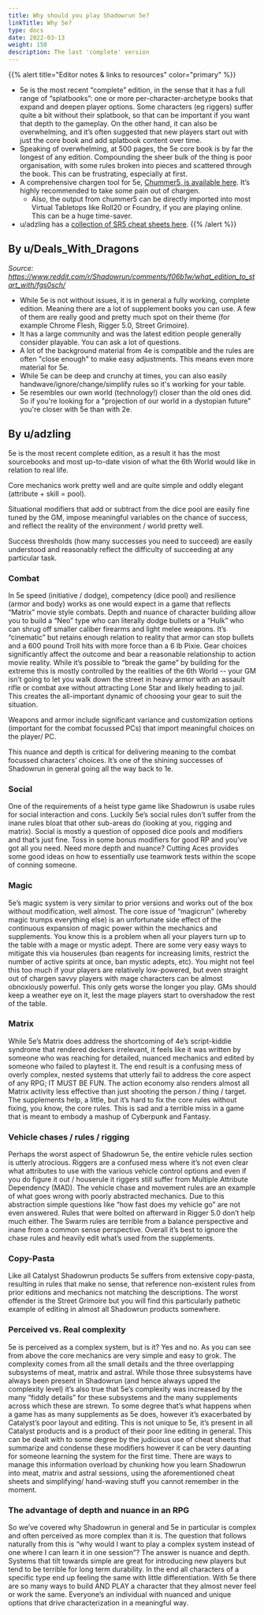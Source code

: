 ```yaml
---
title: Why should you play Shadowrun 5e?
linkTitle: Why 5e?
type: docs
date: 2022-03-13
weight: 150
description: The last 'complete' version
---
```


{{% alert title="Editor notes & links to resources" color="primary" %}}
*   5e is the most recent “complete” edition, in the sense that it has a full range of “splatbooks”: one or more per-character-archetype books that expand and deepen player options. Some characters (eg riggers) suffer quite a bit without their splatbook, so that can be important if you want that depth to the gameplay. On the other hand, it can also be overwhelming, and it’s often suggested that new players start out with just the core book and add splatbook content over time.
*   Speaking of overwhelming, at 500 pages, the 5e core book is by far the longest of any edition. Compounding the sheer bulk of the thing is poor organisation, with some rules broken into pieces and scattered through the book. This can be frustrating, especially at first.
*   A comprehensive chargen tool for 5e, [Chummer5, is available here](https://github.com/chummer5a/chummer5a). It’s highly recommended to take some pain out of chargen.
    *   Also, the output from chummer5 can be directly imported into most Virtual Tabletops like Roll20 or Foundry, if you are playing online. This can be a huge time-saver.
*   u/adzling has a [collection of SR5 cheat sheets here](https://www.dropbox.com/sh/xfdws0y69g2pmcm/AABFikEVtLBcQLqLtEEm0jOPa?dl=0).
{{% /alert %}}


## By u/Deals_With_Dragons

*Source: https://www.reddit.com/r/Shadowrun/comments/f06b1w/what_edition_to_start_with/fgs0sch/*

* While 5e is not without issues, it is in general a fully working, complete edition. Meaning there are a lot of supplement books you can use. A few of them are really good and pretty much spot on their theme (for example Chrome Flesh, Rigger 5.0, Street Grimoire).
* It has a large community and was the latest edition people generally consider playable. You can ask a lot of questions.
* A lot of the background material from 4e is compatible and the rules are often "close enough" to make easy adjustments. This means even more material for 5e.
* While 5e can be deep and crunchy at times, you can also easily handwave/ignore/change/simplify rules so it's working for your table.
* 5e resembles our own world (technology!) closer than the old ones did. So if you're looking for a "projection of our world in a dystopian future" you're closer with 5e than with 2e.

## By u/adzling

5e is the most recent complete edition, as a result it has the most sourcebooks and most up-to-date vision of what the 6th World would like in relation to real life.

Core mechanics work pretty well and are quite simple and oddly elegant (attribute + skill = pool).

Situational modifiers that add or subtract from the dice pool are easily fine tuned by the GM, impose meaningful variables on the chance of success, and reflect the reality of the environment / world pretty well.

Success thresholds (how many successes you need to succeed) are easily understood and reasonably reflect the difficulty of succeeding at any particular task.

### Combat

In 5e speed (initiative / dodge), competency (dice pool) and resilience (armor and body) works as one would expect in a game that reflects “Matrix” movie style combats. Depth and nuance of character building allow you to build a “Neo” type who can literally dodge bullets or a “Hulk” who can shrug off smaller caliber firearms and light melee weapons. It’s “cinematic” but retains enough relation to reality that armor can stop bullets and a 600 pound Troll hits with more force than a 6 lb Pixie. Gear choices significantly affect the outcome and bear a reasonable relationship to action movie reality. While it’s possible to “break the game” by building for the extreme this is mostly controlled by the realities of the 6th World -- your GM isn’t going to let you walk down the street in heavy armor with an assault rifle or combat axe without attracting Lone Star and likely heading to jail. This creates the all-important dynamic of choosing your gear to suit the situation.

Weapons and armor include significant variance and customization options (important for the combat focussed PCs) that import meaningful choices on the player/ PC.

This nuance and depth is critical for delivering meaning to the combat focussed characters’ choices. It’s one of the shining successes of Shadowrun in general going all the way back to 1e.

### Social

One of the requirements of a heist type game like Shadowrun is usabe rules for social interaction and cons. Luckily 5e’s social rules don’t suffer from the inane rules bloat that other sub-areas do (looking at you, rigging and matrix). Social is mostly a question of opposed dice pools and modifiers and that’s just fine. Toss in some bonus modifiers for good RP and you’ve got all you need. Need more depth and nuance? Cutting Aces provides some good ideas on how to essentially use teamwork tests within the scope of conning someone.

### Magic

5e’s magic system is very similar to prior versions and works out of the box without modification, well almost. The core issue of “magicrun” (whereby magic trumps everything else) is an unfortunate side effect of the continuous expansion of magic power within the mechanics and supplements. You know this is a problem when all your players turn up to the table with a mage or mystic adept. There are some very easy ways to mitigate this via houserules (ban reagents for increasing limits, restrict the number of active spirits at once, ban mystic adepts, etc). You might not feel this too much if your players are relatively low-powered, but even straight out of chargen savvy players with mage characters can be almost obnoxiously powerful. This only gets worse the longer you play. GMs should keep a weather eye on it, lest the mage players start to overshadow the rest of the table.

### Matrix

While 5e’s Matrix does address the shortcoming of 4e’s script-kiddie syndrome that rendered deckers irrelevant, it feels like it was written by someone who was reaching for detailed, nuanced mechanics and edited by someone who failed to playtest it. The end result is a confusing mess of overly complex, nested systems that utterly fail to address the core aspect of any RPG; IT MUST BE FUN. The action economy also renders almost all Matrix activity less effective than just shooting the person / thing / target. The supplements help, a little, but it’s hard to fix the core rules without fixing, you know, the core rules. This is sad and a terrible miss in a game that is meant to embody a mashup of Cyberpunk and Fantasy. 

### Vehicle chases / rules / rigging

Perhaps the worst aspect of Shadowrun 5e, the entire vehicle rules section is utterly atrocious. Riggers are a confused mess where it’s not even clear what attributes to use with the various vehicle control options and even if you do figure it out / houserule it riggers still suffer from Multiple Attribute Dependency (MAD). The vehicle chase and movement rules are an example of what goes wrong with poorly abstracted mechanics. Due to this abstraction simple questions like “how fast does my vehicle go” are not even answered. Rules that were bolted on afterward in Rigger 5.0 don’t help much either. The Swarm rules are terrible from a balance perspective and inane from a common sense perspective. Overall it’s best to ignore the chase rules and heavily edit what’s used from the supplements.

### Copy-Pasta

Like all Catalyst Shadowrun products 5e suffers from extensive copy-pasta, resulting in rules that make no sense, that reference non-existent rules from prior editions and mechanics not matching the descriptions. The worst offender is the Street Grimoire but you will find this particularly pathetic example of editing in almost all Shadowrun products somewhere.

### Perceived vs. Real complexity

5e is perceived as a complex system, but is it? Yes and no. As you can see from above the core mechanics are very simple and easy to grok. The complexity comes from all the small details and the three overlapping subsystems of meat, matrix and astral. While those three subsystems have always been present in Shadowrun (and hence always upped the complexity level) it’s also true that 5e’s complexity was increased by the many “fiddly details” for these subsystems and the many supplements across which these are strewn. To some degree that’s what happens when a game has as many supplements as 5e does, however it’s exacerbated by Catalyst’s poor layout and editing. This is not unique to 5e, it’s present in all Catalyst products and is a product of their poor line editing in general. This can be dealt with to some degree by the judicious use of cheat sheets that summarize and condense these modifiers however it can be very daunting for someone learning the system for the first time. There are ways to manage this information overload by chunking how you learn Shadowrun into meat, matrix and astral sessions, using the aforementioned cheat sheets and simplifying/ hand-waving stuff you cannot remember in the moment.

### The advantage of depth and nuance in an RPG

So we’ve covered why Shadowrun in general and 5e in particular is complex and often perceived as more complex than it is. The question that follows naturally from this is “why would I want to play a complex system instead of one where I can learn it in one session”? The answer is nuance and depth. Systems that tilt towards simple are great for introducing new players but tend to be terrible for long term durability. In the end all characters of a specific type end up feeling the same with little differentiation. With 5e there are so many ways to build AND PLAY a character that they almost never feel or work the same. Everyone’s an individual with nuanced and unique options that drive characterization in a meaningful way.

